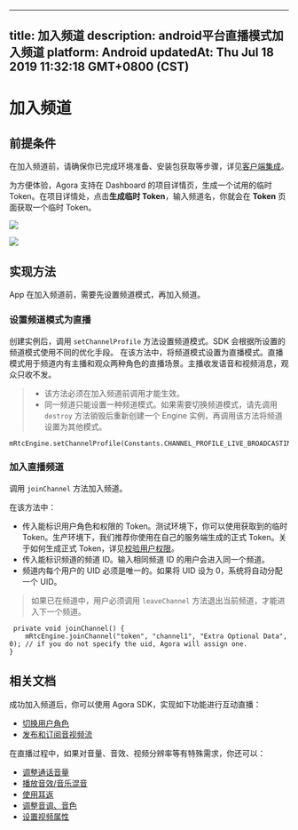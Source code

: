 
---
title: 加入频道
description: android平台直播模式加入频道
platform: Android
updatedAt: Thu Jul 18 2019 11:32:18 GMT+0800 (CST)
---
# 加入频道
## 前提条件

在加入频道前，请确保你已完成环境准备、安装包获取等步骤，详见[客户端集成](../../cn/Interactive%20Broadcast/android_video.md)。

为方便体验，Agora 支持在 Dashboard 的项目详情页，生成一个试用的临时 Token。在项目详情处，点击**生成临时 Token**，输入频道名，你就会在 **Token** 页面获取一个临时 Token。

![](https://web-cdn.agora.io/docs-files/1562926292439)

![](https://web-cdn.agora.io/docs-files/1562926303571)

## 实现方法
App 在加入频道前，需要先设置频道模式，再加入频道。

### 设置频道模式为直播
创建实例后，调用 `setChannelProfile` 方法设置频道模式。SDK 会根据所设置的频道模式使用不同的优化手段。 在该方法中，将频道模式设置为直播模式。直播模式用于频道内有主播和观众两种角色的直播场景。主播收发语音和视频消息，观众只收不发。

> - 该方法必须在加入频道前调用才能生效。
> - 同一频道只能设置一种频道模式。如果需要切换频道模式，请先调用 `destroy` 方法销毁后重新创建一个 Engine 实例，再调用该方法将频道设置为其他模式。


```
mRtcEngine.setChannelProfile(Constants.CHANNEL_PROFILE_LIVE_BROADCASTING);
```


### 加入直播频道
调用 `joinChannel` 方法加入频道。

在该方法中：

-   传入能标识用户角色和权限的 Token。测试环境下，你可以使用获取到的临时 Token。生产环境下，我们推荐你使用在自己的服务端生成的正式 Token。关于如何生成正式 Token，详见[校验用户权限](../../cn/Interactive%20Broadcast/token.md)。
-   传入能标识频道的频道 ID。输入相同频道 ID 的用户会进入同一个频道。
-   频道内每个用户的 UID 必须是唯一的。如果将 UID 设为 0，系统将自动分配一个 UID。

> 如果已在频道中，用户必须调用 `leaveChannel` 方法退出当前频道，才能进入下一个频道。

```
 private void joinChannel() {
    mRtcEngine.joinChannel("token", "channel1", "Extra Optional Data", 0); // if you do not specify the uid, Agora will assign one.
}
```

## 相关文档
成功加入频道后，你可以使用 Agora SDK，实现如下功能进行互动直播：

- [切换用户角色](../../cn/Interactive%20Broadcast/role_android.md)
- [发布和订阅音视频流](../../cn/Interactive%20Broadcast/publish_android_live.md)

在直播过程中，如果对音量、音效、视频分辨率等有特殊需求，你还可以：

- [调整通话音量](../../cn/Interactive%20Broadcast/volume_android.md)
- [播放音效/音乐混音](../../cn/Interactive%20Broadcast/effect_mixing_android.md)
- [使用耳返](../../cn/Interactive%20Broadcast/in-ear_android.md)
- [调整音调、音色](../../cn/Interactive%20Broadcast/voice_effect_android.md)
- [设置视频属性](../../cn/Interactive%20Broadcast/videoProfile_android.md)


